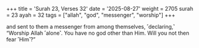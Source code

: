 +++
title = 'Surah 23, Verses 32'
date = '2025-08-27'
weight = 2705
surah = 23
ayah = 32
tags = ["allah", "god", "messenger", "worship"]
+++

and sent to them a messenger from among themselves, ˹declaring,˺ “Worship Allah ˹alone˺. You have no god other than Him. Will you not then fear ˹Him˺?”